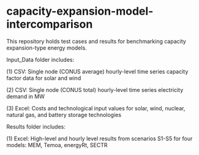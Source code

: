 # capacity-expansion-model-intercomparison

This repository holds test cases and results for benchmarking capacity expansion-type energy models.

Input_Data folder includes:

(1) CSV: Single node (CONUS average) hourly-level time series capacity factor data for solar and wind

(2) CSV: Single node (CONUS total) hourly-level time series electricity demand in MW

(3) Excel: Costs and technological input values for solar, wind, nuclear, natural gas, and battery storage technologies


Results folder includes:

(1) Excel: High-level and hourly level results from scenarios S1-S5 for four models: MEM, Temoa, energyRt, SECTR
